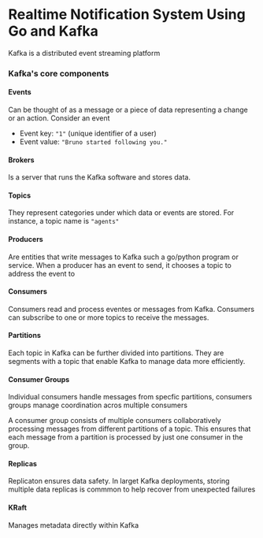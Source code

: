 # Realtime Notification System Using Go and Kafka 

Kafka is a distributed event streaming platform

### Kafka's core components 
#### Events 
Can be thought of as a message or a piece of data representing a change or an action. Consider an event 
* Event key: `"1"` (unique identifier of a user)
* Event value: `"Bruno started following you."`

#### Brokers 
Is a server that runs the Kafka software and stores data. 

#### Topics 
They represent categories under which data or events are stored.
For instance, a topic name is `"agents"`

#### Producers
Are entities that write messages to Kafka such a go/python program or service. When a producer has an event to send, it chooses a topic to address the event to 

#### Consumers 
Consumers read and process eventes or messages from Kafka. 
Consumers can subscribe to one or more topics to receive the messages. 

#### Partitions 
Each topic in Kafka can be further divided into partitions. They are segments with a topic that enable Kafka to manage data more efficiently.

#### Consumer Groups 
Individual consumers handle messages from specfic partitions, consumers groups manage coordination acros multiple consumers 

A consumer group consists of multiple consumers collaboratively processing messages from different partitions of a topic. This ensures that each message from a partition is processed by just one consumer in the group. 

#### Replicas 
Replicaton ensures data safety. In larget Kafka deployments, storing multiple data replicas is commmon to help recover from unexpected failures 

#### KRaft 
Manages metadata directly within Kafka